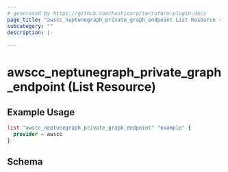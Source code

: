 ```yaml
---
# generated by https://github.com/hashicorp/terraform-plugin-docs
page_title: "awscc_neptunegraph_private_graph_endpoint List Resource - terraform-provider-awscc"
subcategory: ""
description: |-
  
---
```


# awscc_neptunegraph_private_graph_endpoint (List Resource)



## Example Usage

```terraform
list "awscc_neptunegraph_private_graph_endpoint" "example" {
  provider = awscc
}
```

<!-- schema generated by tfplugindocs -->
## Schema
